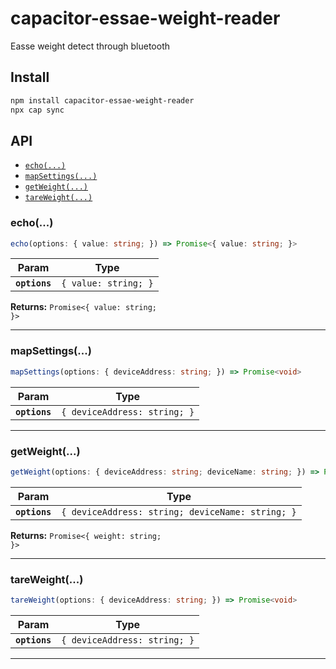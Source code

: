 # capacitor-essae-weight-reader

Easse weight detect through bluetooth

## Install

```bash
npm install capacitor-essae-weight-reader
npx cap sync
```

## API

<docgen-index>

* [`echo(...)`](#echo)
* [`mapSettings(...)`](#mapsettings)
* [`getWeight(...)`](#getweight)
* [`tareWeight(...)`](#tareweight)

</docgen-index>

<docgen-api>
<!--Update the source file JSDoc comments and rerun docgen to update the docs below-->

### echo(...)

```typescript
echo(options: { value: string; }) => Promise<{ value: string; }>
```

| Param         | Type                            |
| ------------- | ------------------------------- |
| **`options`** | <code>{ value: string; }</code> |

**Returns:** <code>Promise&lt;{ value: string; }&gt;</code>

--------------------


### mapSettings(...)

```typescript
mapSettings(options: { deviceAddress: string; }) => Promise<void>
```

| Param         | Type                                    |
| ------------- | --------------------------------------- |
| **`options`** | <code>{ deviceAddress: string; }</code> |

--------------------


### getWeight(...)

```typescript
getWeight(options: { deviceAddress: string; deviceName: string; }) => Promise<{ weight: string; }>
```

| Param         | Type                                                        |
| ------------- | ----------------------------------------------------------- |
| **`options`** | <code>{ deviceAddress: string; deviceName: string; }</code> |

**Returns:** <code>Promise&lt;{ weight: string; }&gt;</code>

--------------------


### tareWeight(...)

```typescript
tareWeight(options: { deviceAddress: string; }) => Promise<void>
```

| Param         | Type                                    |
| ------------- | --------------------------------------- |
| **`options`** | <code>{ deviceAddress: string; }</code> |

--------------------

</docgen-api>
